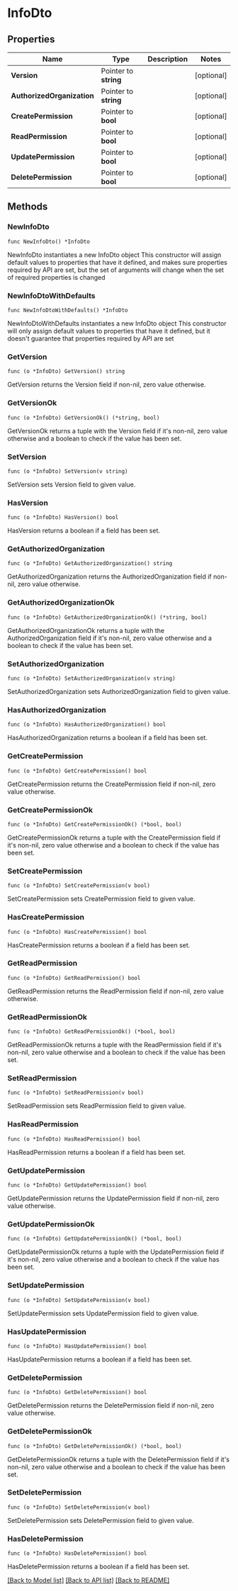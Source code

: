 # InfoDto

## Properties

Name | Type | Description | Notes
------------ | ------------- | ------------- | -------------
**Version** | Pointer to **string** |  | [optional] 
**AuthorizedOrganization** | Pointer to **string** |  | [optional] 
**CreatePermission** | Pointer to **bool** |  | [optional] 
**ReadPermission** | Pointer to **bool** |  | [optional] 
**UpdatePermission** | Pointer to **bool** |  | [optional] 
**DeletePermission** | Pointer to **bool** |  | [optional] 

## Methods

### NewInfoDto

`func NewInfoDto() *InfoDto`

NewInfoDto instantiates a new InfoDto object
This constructor will assign default values to properties that have it defined,
and makes sure properties required by API are set, but the set of arguments
will change when the set of required properties is changed

### NewInfoDtoWithDefaults

`func NewInfoDtoWithDefaults() *InfoDto`

NewInfoDtoWithDefaults instantiates a new InfoDto object
This constructor will only assign default values to properties that have it defined,
but it doesn't guarantee that properties required by API are set

### GetVersion

`func (o *InfoDto) GetVersion() string`

GetVersion returns the Version field if non-nil, zero value otherwise.

### GetVersionOk

`func (o *InfoDto) GetVersionOk() (*string, bool)`

GetVersionOk returns a tuple with the Version field if it's non-nil, zero value otherwise
and a boolean to check if the value has been set.

### SetVersion

`func (o *InfoDto) SetVersion(v string)`

SetVersion sets Version field to given value.

### HasVersion

`func (o *InfoDto) HasVersion() bool`

HasVersion returns a boolean if a field has been set.

### GetAuthorizedOrganization

`func (o *InfoDto) GetAuthorizedOrganization() string`

GetAuthorizedOrganization returns the AuthorizedOrganization field if non-nil, zero value otherwise.

### GetAuthorizedOrganizationOk

`func (o *InfoDto) GetAuthorizedOrganizationOk() (*string, bool)`

GetAuthorizedOrganizationOk returns a tuple with the AuthorizedOrganization field if it's non-nil, zero value otherwise
and a boolean to check if the value has been set.

### SetAuthorizedOrganization

`func (o *InfoDto) SetAuthorizedOrganization(v string)`

SetAuthorizedOrganization sets AuthorizedOrganization field to given value.

### HasAuthorizedOrganization

`func (o *InfoDto) HasAuthorizedOrganization() bool`

HasAuthorizedOrganization returns a boolean if a field has been set.

### GetCreatePermission

`func (o *InfoDto) GetCreatePermission() bool`

GetCreatePermission returns the CreatePermission field if non-nil, zero value otherwise.

### GetCreatePermissionOk

`func (o *InfoDto) GetCreatePermissionOk() (*bool, bool)`

GetCreatePermissionOk returns a tuple with the CreatePermission field if it's non-nil, zero value otherwise
and a boolean to check if the value has been set.

### SetCreatePermission

`func (o *InfoDto) SetCreatePermission(v bool)`

SetCreatePermission sets CreatePermission field to given value.

### HasCreatePermission

`func (o *InfoDto) HasCreatePermission() bool`

HasCreatePermission returns a boolean if a field has been set.

### GetReadPermission

`func (o *InfoDto) GetReadPermission() bool`

GetReadPermission returns the ReadPermission field if non-nil, zero value otherwise.

### GetReadPermissionOk

`func (o *InfoDto) GetReadPermissionOk() (*bool, bool)`

GetReadPermissionOk returns a tuple with the ReadPermission field if it's non-nil, zero value otherwise
and a boolean to check if the value has been set.

### SetReadPermission

`func (o *InfoDto) SetReadPermission(v bool)`

SetReadPermission sets ReadPermission field to given value.

### HasReadPermission

`func (o *InfoDto) HasReadPermission() bool`

HasReadPermission returns a boolean if a field has been set.

### GetUpdatePermission

`func (o *InfoDto) GetUpdatePermission() bool`

GetUpdatePermission returns the UpdatePermission field if non-nil, zero value otherwise.

### GetUpdatePermissionOk

`func (o *InfoDto) GetUpdatePermissionOk() (*bool, bool)`

GetUpdatePermissionOk returns a tuple with the UpdatePermission field if it's non-nil, zero value otherwise
and a boolean to check if the value has been set.

### SetUpdatePermission

`func (o *InfoDto) SetUpdatePermission(v bool)`

SetUpdatePermission sets UpdatePermission field to given value.

### HasUpdatePermission

`func (o *InfoDto) HasUpdatePermission() bool`

HasUpdatePermission returns a boolean if a field has been set.

### GetDeletePermission

`func (o *InfoDto) GetDeletePermission() bool`

GetDeletePermission returns the DeletePermission field if non-nil, zero value otherwise.

### GetDeletePermissionOk

`func (o *InfoDto) GetDeletePermissionOk() (*bool, bool)`

GetDeletePermissionOk returns a tuple with the DeletePermission field if it's non-nil, zero value otherwise
and a boolean to check if the value has been set.

### SetDeletePermission

`func (o *InfoDto) SetDeletePermission(v bool)`

SetDeletePermission sets DeletePermission field to given value.

### HasDeletePermission

`func (o *InfoDto) HasDeletePermission() bool`

HasDeletePermission returns a boolean if a field has been set.


[[Back to Model list]](../README.md#documentation-for-models) [[Back to API list]](../README.md#documentation-for-api-endpoints) [[Back to README]](../README.md)


